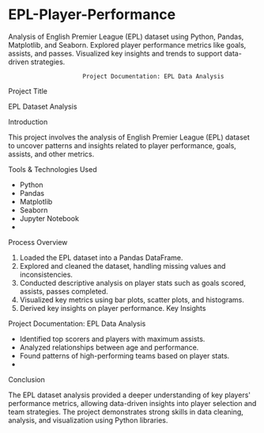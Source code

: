 # EPL-Player-Performance
Analysis of English Premier League (EPL) dataset using Python, Pandas, Matplotlib, and Seaborn. Explored player performance metrics like goals, assists, and passes. Visualized key insights and trends to support data-driven strategies.

                         Project Documentation: EPL Data Analysis
                         
Project Title

EPL Dataset Analysis

Introduction

This project involves the analysis of English Premier League (EPL) dataset to uncover patterns and insights related to player performance, goals, assists, and other metrics.

Tools & Technologies Used

- Python
- Pandas
- Matplotlib
- Seaborn
- Jupyter Notebook
- 
Process Overview
1. Loaded the EPL dataset into a Pandas DataFrame.
2. Explored and cleaned the dataset, handling missing values and inconsistencies.
3. Conducted descriptive analysis on player stats such as goals scored, assists, passes completed.
4. Visualized key metrics using bar plots, scatter plots, and histograms.
5. Derived key insights on player performance.
Key Insights

Project Documentation: EPL Data Analysis

- Identified top scorers and players with maximum assists.
- Analyzed relationships between age and performance.
- Found patterns of high-performing teams based on player stats.
- 
Conclusion

The EPL dataset analysis provided a deeper understanding of key players' performance metrics, allowing data-driven insights into player selection and team strategies. The project demonstrates strong skills in data cleaning, analysis, and visualization using Python libraries.
